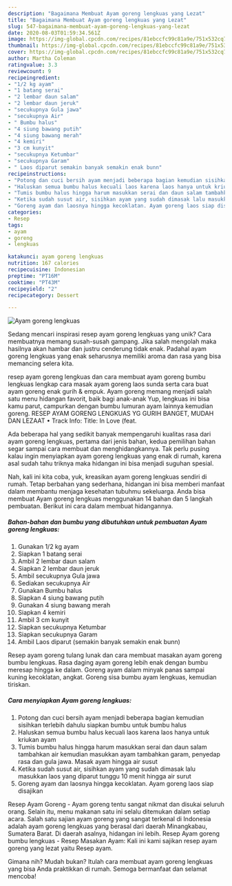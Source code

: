 ```yaml
---
description: "Bagaimana Membuat Ayam goreng lengkuas yang Lezat"
title: "Bagaimana Membuat Ayam goreng lengkuas yang Lezat"
slug: 547-bagaimana-membuat-ayam-goreng-lengkuas-yang-lezat
date: 2020-08-03T01:59:34.561Z
image: https://img-global.cpcdn.com/recipes/81ebccfc99c81a9e/751x532cq70/ayam-goreng-lengkuas-foto-resep-utama.jpg
thumbnail: https://img-global.cpcdn.com/recipes/81ebccfc99c81a9e/751x532cq70/ayam-goreng-lengkuas-foto-resep-utama.jpg
cover: https://img-global.cpcdn.com/recipes/81ebccfc99c81a9e/751x532cq70/ayam-goreng-lengkuas-foto-resep-utama.jpg
author: Martha Coleman
ratingvalue: 3.3
reviewcount: 9
recipeingredient:
- "1/2 kg ayam"
- "1 batang serai"
- "2 lembar daun salam"
- "2 lembar daun jeruk"
- "secukupnya Gula jawa"
- "secukupnya Air"
- " Bumbu halus"
- "4 siung bawang putih"
- "4 siung bawang merah"
- "4 kemiri"
- "3 cm kunyit"
- "secukupnya Ketumbar"
- "secukupnya Garam"
- " Laos diparut semakin banyak semakin enak bunn"
recipeinstructions:
- "Potong dan cuci bersih ayam menjadi beberapa bagian kemudian sisihkan terlebih dahulu siapkan bumbu untuk bumbu halus"
- "Haluskan semua bumbu halus kecuali laos karena laos hanya untuk kriukan ayam"
- "Tumis bumbu halus hingga harum masukkan serai dan daun salam tambahkan air kemudian masukkan ayam tambahkan garam, penyedap rasa dan gula jawa. Masak ayam hingga air susut"
- "Ketika sudah susut air, sisihkan ayam yang sudah dimasak lalu masukkan laos yang diparut tunggu 10 menit hingga air surut"
- "Goreng ayam dan laosnya hingga kecoklatan. Ayam goreng laos siap disajikan"
categories:
- Resep
tags:
- ayam
- goreng
- lengkuas

katakunci: ayam goreng lengkuas 
nutrition: 167 calories
recipecuisine: Indonesian
preptime: "PT16M"
cooktime: "PT43M"
recipeyield: "2"
recipecategory: Dessert

---
```



![Ayam goreng lengkuas](https://img-global.cpcdn.com/recipes/81ebccfc99c81a9e/751x532cq70/ayam-goreng-lengkuas-foto-resep-utama.jpg)

Sedang mencari inspirasi resep ayam goreng lengkuas yang unik? Cara membuatnya memang susah-susah gampang. Jika salah mengolah maka hasilnya akan hambar dan justru cenderung tidak enak. Padahal ayam goreng lengkuas yang enak seharusnya memiliki aroma dan rasa yang bisa memancing selera kita.

resep ayam goreng lengkuas dan cara membuat ayam goreng bumbu lengkuas lengkap cara masak ayam goreng laos sunda serta cara buat ayam goreng enak gurih &amp; empuk. Ayam goreng memang menjadi salah satu menu hidangan favorit, baik bagi anak-anak Yup, lengkuas ini bisa kamu parut, campurkan dengan bumbu lumuran ayam lainnya kemudian goreng. RESEP AYAM GORENG LENGKUAS YG GURIH BANGET, MUDAH DAN LEZAAT • Track Info: Title: In Love (feat.

Ada beberapa hal yang sedikit banyak mempengaruhi kualitas rasa dari ayam goreng lengkuas, pertama dari jenis bahan, kedua pemilihan bahan segar sampai cara membuat dan menghidangkannya. Tak perlu pusing kalau ingin menyiapkan ayam goreng lengkuas yang enak di rumah, karena asal sudah tahu triknya maka hidangan ini bisa menjadi suguhan spesial.


Nah, kali ini kita coba, yuk, kreasikan ayam goreng lengkuas sendiri di rumah. Tetap berbahan yang sederhana, hidangan ini bisa memberi manfaat dalam membantu menjaga kesehatan tubuhmu sekeluarga. Anda bisa membuat Ayam goreng lengkuas menggunakan 14 bahan dan 5 langkah pembuatan. Berikut ini cara dalam membuat hidangannya.

<!--inarticleads1-->

##### Bahan-bahan dan bumbu yang dibutuhkan untuk pembuatan Ayam goreng lengkuas:

1. Gunakan 1/2 kg ayam
1. Siapkan 1 batang serai
1. Ambil 2 lembar daun salam
1. Siapkan 2 lembar daun jeruk
1. Ambil secukupnya Gula jawa
1. Sediakan secukupnya Air
1. Gunakan  Bumbu halus
1. Siapkan 4 siung bawang putih
1. Gunakan 4 siung bawang merah
1. Siapkan 4 kemiri
1. Ambil 3 cm kunyit
1. Siapkan secukupnya Ketumbar
1. Siapkan secukupnya Garam
1. Ambil  Laos diparut (semakin banyak semakin enak bunn)


Resep ayam goreng tulang lunak dan cara membuat masakan ayam goreng bumbu lengkuas. Rasa daging ayam goreng lebih enak dengan bumbu meresap hingga ke dalam. Goreng ayam dalam minyak panas sampai kuning kecoklatan, angkat. Goreng sisa bumbu ayam lengkuas, kemudian tiriskan. 

<!--inarticleads2-->

##### Cara menyiapkan Ayam goreng lengkuas:

1. Potong dan cuci bersih ayam menjadi beberapa bagian kemudian sisihkan terlebih dahulu siapkan bumbu untuk bumbu halus
1. Haluskan semua bumbu halus kecuali laos karena laos hanya untuk kriukan ayam
1. Tumis bumbu halus hingga harum masukkan serai dan daun salam tambahkan air kemudian masukkan ayam tambahkan garam, penyedap rasa dan gula jawa. Masak ayam hingga air susut
1. Ketika sudah susut air, sisihkan ayam yang sudah dimasak lalu masukkan laos yang diparut tunggu 10 menit hingga air surut
1. Goreng ayam dan laosnya hingga kecoklatan. Ayam goreng laos siap disajikan


Resep Ayam Goreng - Ayam goreng tentu sangat nikmat dan disukai seluruh orang. Selain itu, menu makanan satu ini selalu ditemukan dalam setiap acara. Salah satu sajian ayam goreng yang sangat terkenal di Indonesia adalah ayam goreng lengkuas yang berasal dari daerah Minangkabau, Sumatera Barat. Di daerah asalnya, hidangan ini lebih. Resep Ayam goreng bumbu lengkuas - Resep Masakan Ayam: Kali ini kami sajikan resep ayam goreng yang lezat yaitu Resep ayam. 

Gimana nih? Mudah bukan? Itulah cara membuat ayam goreng lengkuas yang bisa Anda praktikkan di rumah. Semoga bermanfaat dan selamat mencoba!
